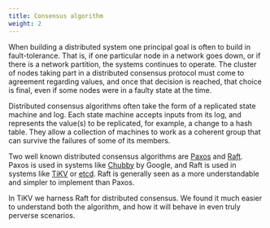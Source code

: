 ```yaml
---
title: Consensus algorithm
weight: 2
---
```


When building a distributed system one principal goal is often to build in fault-tolerance. That is, if one particular node in a network goes down, or if there is a network partition, the systems continues to operate. The cluster of nodes taking part in a distributed consensus protocol must come to agreement regarding values, and once that decision is reached, that choice is final, even if some nodes were in a faulty state at the time.

Distributed consensus algorithms often take the form of a replicated state machine and log. Each state machine accepts inputs from its log, and represents the value(s) to be replicated, for example, a change to a hash table. They allow a collection of machines to work as a coherent group that can survive the failures of some of its members.

Two well known distributed consensus algorithms are [Paxos](https://lamport.azurewebsites.net/pubs/paxos-simple.pdf) and [Raft](https://raft.github.io/raft.pdf). Paxos is used in systems like [Chubby](http://research.google.com/archive/chubby.html) by Google, and Raft is used in systems like [TiKV](https://github.com/tikv/tikv) or [etcd](https://github.com/coreos/etcd/tree/master/raft). Raft is generally seen as a more understandable and simpler to implement than Paxos.

In TiKV we harness Raft for distributed consensus. We found it much easier to understand both the algorithm, and how it will behave in even truly perverse scenarios.

